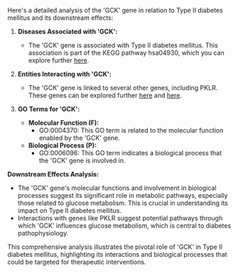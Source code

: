 Here's a detailed analysis of the 'GCK' gene in relation to Type II diabetes mellitus and its downstream effects:

1. **Diseases Associated with 'GCK':**
   - The 'GCK' gene is associated with Type II diabetes mellitus. This association is part of the KEGG pathway hsa04930, which you can explore further [here](https://www.kegg.jp/kegg-bin/show_pathway?hsa04930).

2. **Entities Interacting with 'GCK':**
   - The 'GCK' gene is linked to several other genes, including PKLR. These genes can be explored further [here](https://www.kegg.jp/dbget-bin/www_bget?hsa:2645+hsa:3098+hsa:3099+hsa:3101+hsa:80201) and [here](https://www.kegg.jp/dbget-bin/www_bget?hsa:5313+hsa:5315).

3. **GO Terms for 'GCK':**
   - **Molecular Function (F):**
     - GO:0004370: This GO term is related to the molecular function enabled by the 'GCK' gene.
   - **Biological Process (P):**
     - GO:0006096: This GO term indicates a biological process that the 'GCK' gene is involved in.

**Downstream Effects Analysis:**
- The 'GCK' gene's molecular functions and involvement in biological processes suggest its significant role in metabolic pathways, especially those related to glucose metabolism. This is crucial in understanding its impact on Type II diabetes mellitus.
- Interactions with genes like PKLR suggest potential pathways through which 'GCK' influences glucose metabolism, which is central to diabetes pathophysiology.

This comprehensive analysis illustrates the pivotal role of 'GCK' in Type II diabetes mellitus, highlighting its interactions and biological processes that could be targeted for therapeutic interventions.